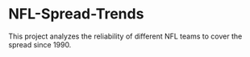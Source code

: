 # NFL-Spread-Trends

This project analyzes the reliability of different NFL teams to cover the spread since 1990.